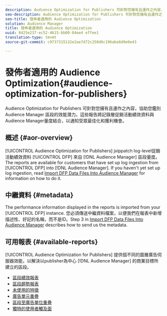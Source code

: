```yaml
---
description: Audience Optimization for Publishers 可針對您擁有且運作之內容，協助您鑑別 Audience Manager 區段的效能潛力。這些報告將記錄層促銷活動績效資料與Audience Manager量度結合，以通知受眾最佳化和獲利機會。
seo-description: Audience Optimization for Publishers 可針對您擁有且運作之內容，協助您鑑別 Audience Manager 區段的效能潛力。這些報告將記錄層促銷活動績效資料與Audience Manager量度結合，以通知受眾最佳化和獲利機會。
seo-title: 發佈者適用的 Audience Optimization
solution: Audience Manager
title: 發佈者適用的 Audience Optimization
uuid: 8425e237-ec52-4615-bb00-84ee4 effee1
translation-type: tm+mt
source-git-commit: c9737315132e2ae7d72c250d8c196abe8d9e0e43

---
```



# 發佈者適用的 Audience Optimization{#audience-optimization-for-publishers}

Audience Optimization for Publishers 可針對您擁有且運作之內容，協助您鑑別 Audience Manager 區段的效能潛力。這些報告將記錄層促銷活動績效資料與Audience Manager量度結合，以通知受眾最佳化和獲利機會。

## 概述 {#aor-overview}

[!UICONTROL Audience Optimization for Publishers] jxippatch log-level促銷活動績效資料 [!UICONTROL DFP] 來自 [!DNL Audience Manager] 區段量度。The reports are available for customers that have set up log ingestion from [!UICONTROL DFP] into [!DNL Audience Manager]. If you haven't yet set up log ingestion, read [Import DFP Data Files Into Audience Manager](import-dfp.md) for information on how to do it.

## 中繼資料 {#metadata}

The performance information displayed in the reports is imported from your [!UICONTROL DFP] instance. 您必須傳送中繼資料檔案，以便我們在報表中新增描述性、好記的名稱，而不是ID。Step 3 in [Import DFP Data Files Into Audience Manager](../../../reporting/audience-optimization-reports/aor-publishers/import-dfp.md) describes how to send us the metadata.

## 可用報表 {#available-reports}

[!UICONTROL Audience Optimization for Publishers] 提供個不同的圖層廣告伺服器效能，以解決以publisher為中心 [!DNL Audience Manager] 的商業目標所建立的區段。

+ [區段績效報表](publisher-segment-performance.md)
+ [區段趨勢報表](publisher-segment-trends.md)
+ [未使用的特徵](publisher-top-unused-traits.md)
+ [廣告單元重疊](publisher-ad-unit-overlap.md)
+ [區段至廣告單位重疊](publisher-segment-ad-unit-overlap.md)
+ [獨特的使用者觸及面](publisher-unique-reach.md)
